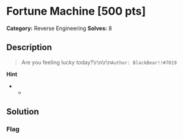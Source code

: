 # Fortune Machine [500 pts]

**Category:** Reverse Engineering
**Solves:** 8

## Description
>Are you feeling lucky today?\r\n\r\n`Author: BlackBear!!#7019`

**Hint**
* -

## Solution

### Flag

